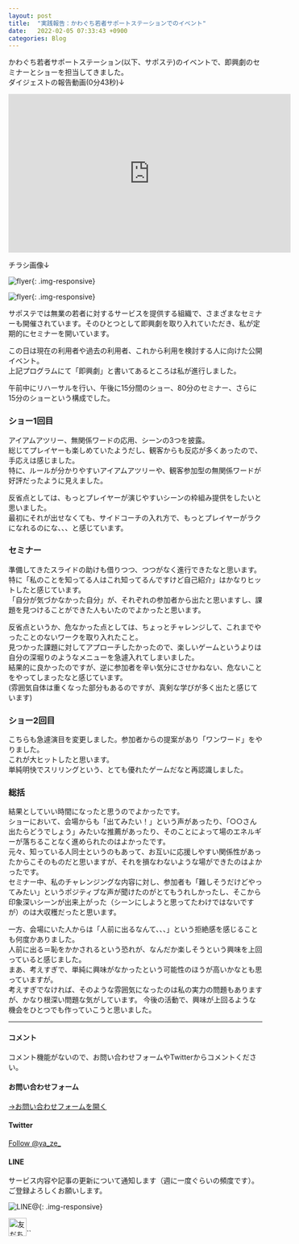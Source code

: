 ```yaml
---
layout: post
title:  "実践報告：かわぐち若者サポートステーションでのイベント"
date:   2022-02-05 07:33:43 +0900
categories: Blog
---
```




かわぐち若者サポートステーション(以下、サポステ)のイベントで、即興劇のセミナーとショーを担当してきました。  
ダイジェストの報告動画(0分43秒)↓  

<iframe width="560" height="315" src="https://www.youtube.com/embed/pqIatYulg_4" title="YouTube video player" frameborder="0" allow="accelerometer; autoplay; clipboard-write; encrypted-media; gyroscope; picture-in-picture" allowfullscreen></iframe>



チラシ画像↓  

![flyer]({{site.baseurl}}/img/2022205_01.jpg){: .img-responsive}

![flyer]({{site.baseurl}}/img/2022205_02.jpg){: .img-responsive}



サポステでは無業の若者に対するサービスを提供する組織で、さまざまなセミナーも開催されています。そのひとつとして即興劇を取り入れていただき、私が定期的にセミナーを開いています。

この日は現在の利用者や過去の利用者、これから利用を検討する人に向けた公開イベント。  
上記プログラムにて「即興劇」と書いてあるところは私が進行しました。

午前中にリハーサルを行い、午後に15分間のショー、80分のセミナー、さらに15分のショーという構成でした。

### ショー1回目

アイアムアツリー、無関係ワードの応用、シーンの3つを披露。  
総じてプレイヤーも楽しめていたようだし、観客からも反応が多くあったので、手応えは感じました。  
特に、ルールが分かりやすいアイアムアツリーや、観客参加型の無関係ワードが好評だったように見えました。  

反省点としては、もっとプレイヤーが演じやすいシーンの枠組み提供をしたいと思いました。  
最初にそれが出せなくても、サイドコーチの入れ方で、もっとプレイヤーがラクになれるのにな、、、と感じています。

### セミナー

準備してきたスライドの助けも借りつつ、つつがなく進行できたなと思います。  
特に「私のことを知ってる人はこれ知ってるんですけど自己紹介」はかなりヒットしたと感じています。  
「自分が気づかなかった自分」が、それぞれの参加者から出たと思いますし、課題を見つけることができた人もいたのでよかったと思います。  
  
反省点というか、危なかった点としては、ちょっとチャレンジして、これまでやったことのないワークを取り入れたこと。  
見つかった課題に対してアプローチしたかったので、楽しいゲームというよりは自分の深堀りのようなメニューを急遽入れてしまいました。  
結果的に良かったのですが、逆に参加者を辛い気分にさせかねない、危ないことをやってしまったなと感じています。  
(雰囲気自体は重くなった部分もあるのですが、真剣な学びが多く出たと感じています)  


### ショー2回目

こちらも急遽演目を変更しました。参加者からの提案があり「ワンワード」をやりました。  
これが大ヒットしたと思います。  
単純明快でスリリングという、とても優れたゲームだなと再認識しました。  

### 総括

結果としていい時間になったと思うのでよかったです。  
ショーにおいて、会場からも「出てみたい！」という声があったり、「○○さん出たらどうでしょう」みたいな推薦があったり、そのことによって場のエネルギーが落ちることなく進められたのはよかったです。  
元々、知っている人同士というのもあって、お互いに応援しやすい関係性があったからこそのものだと思いますが、それを損なわないような場ができたのはよかったです。  
セミナー中、私のチャレンジングな内容に対し、参加者も「難しそうだけどやってみたい」というポジティブな声が聞けたのがとてもうれしかったし、そこから印象深いシーンが出来上がった（シーンにしようと思ってたわけではないですが）のは大収穫だったと思います。  


一方、会場にいた人からは「人前に出るなんて、、、」という拒絶感を感じることも何度かありました。  
人前に出る＝恥をかかされるという恐れが、なんだか楽しそうという興味を上回っていると感じました。  
まあ、考えすぎで、単純に興味がなかったという可能性のほうが高いかなとも思っていますが。  
考えすぎでなければ、そのような雰囲気になったのは私の実力の問題もありますが、かなり根深い問題な気がしています。
今後の活動で、興味が上回るような機会をひとつでも作っていこうと思いました。  





---
#### コメント
コメント機能がないので、お問い合わせフォームやTwitterからコメントください。

#### お問い合わせフォーム
[→お問い合わせフォームを開く]({{site.baseurl}}/docs/contact/)

#### Twitter

<a href="https://twitter.com/ya_ze_?ref_src=twsrc%5Etfw" class="twitter-follow-button" data-show-count="false">Follow @ya_ze_</a><script async src="https://platform.twitter.com/widgets.js" charset="utf-8"></script>


#### LINE

サービス内容や記事の更新について通知します（週に一度ぐらいの頻度です）。
ご登録よろしくお願いします。

![LINE@]({{site.baseurl}}/img/lineat.png){: .img-responsive}

<a href="https://line.me/R/ti/p/%40tqt3140x"><img height="36" border="0" alt="友だち追加" src="https://scdn.line-apps.com/n/line_add_friends/btn/ja.png"></a>``